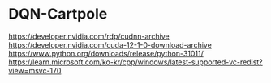 # DQN-Cartpole
https://developer.nvidia.com/rdp/cudnn-archive
https://developer.nvidia.com/cuda-12-1-0-download-archive
https://www.python.org/downloads/release/python-31011/
https://learn.microsoft.com/ko-kr/cpp/windows/latest-supported-vc-redist?view=msvc-170
